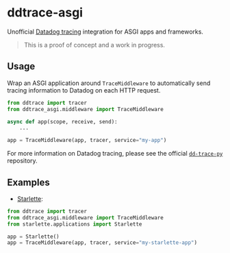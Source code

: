 # ddtrace-asgi

Unofficial [Datadog tracing][dd-trace-py] integration for ASGI apps and frameworks.

[dd-trace-py]: https://github.com/DataDog/dd-trace-py

> This is a proof of concept and a work in progress.

## Usage

Wrap an ASGI application around `TraceMiddleware` to automatically send tracing information to Datadog on each HTTP request.

```python
from ddtrace import tracer
from ddtrace_asgi.middleware import TraceMiddleware

async def app(scope, receive, send):
    ...

app = TraceMiddleware(app, tracer, service="my-app")
```

For more information on Datadog tracing, please see the official [`dd-trace-py`][dd-trace-py] repository.

## Examples

- [Starlette](https://www.starlette.io/):

```python
from ddtrace import tracer
from ddtrace_asgi.middleware import TraceMiddleware
from starlette.applications import Starlette

app = Starlette()
app = TraceMiddleware(app, tracer, service="my-starlette-app")
```
